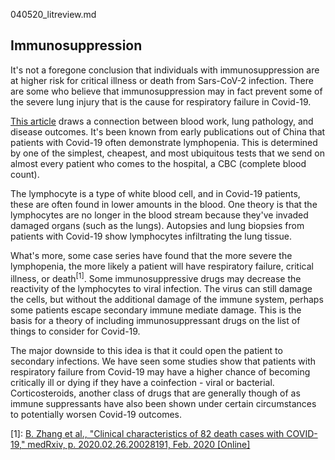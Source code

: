 040520_litreview.md

## Immunosuppression
It's not a foregone conclusion that individuals with immunosuppression are at higher risk for critical illness or death from Sars-CoV-2 infection. There are some who believe that immunosuppression may in fact prevent some of the severe lung injury that is the cause for respiratory failure in Covid-19.

[This article](https://onlinelibrary.wiley.com/doi/abs/10.1111/ajt.15905) draws a connection between blood work, lung pathology, and disease outcomes. It's been known from early publications out of China that patients with Covid-19 often demonstrate lymphopenia. This is determined by one of the simplest, cheapest, and most ubiquitous tests that we send on almost every patient who comes to the hospital, a CBC (complete blood count). 

The lymphocyte is a type of white blood cell, and in Covid-19 patients, these are often found in lower amounts in the blood. One theory is that the lymphocytes are no longer in the blood stream because they've invaded damaged organs (such as the lungs). Autopsies and lung biopsies from patients with Covid-19 show lymphocytes infiltrating the lung tissue.

What's more, some case series have found that the more severe the lymphopenia, the more likely a patient will have respiratory failure, critical illness, or death<sup>[1]</sup>. Some immunosuppressive drugs may decrease the reactivity of the lymphocytes to viral infection. The virus can still damage the cells, but without the additional damage of the immune system, perhaps some patients escape secondary immune mediate damage. This is the basis for a theory of including immunosuppressant drugs on the list of things to consider for Covid-19.

The major downside to this idea is that it could open the patient to secondary infections. We have seen some studies show that patients with respiratory failure from Covid-19 may have a higher chance of becoming critically ill or dying if they have a coinfection - viral or bacterial. Corticosteroids, another class of drugs that are generally though of as immune suppressants have also been shown under certain circumstances to potentially worsen Covid-19 outcomes.

[1]: [B. Zhang et al., "Clinical characteristics of 82 death cases with COVID-19," medRxiv, p. 2020.02.26.20028191, Feb. 2020 [Online]](https://www.medrxiv.org/content/10.1101/2020.02.26.20028191v1)